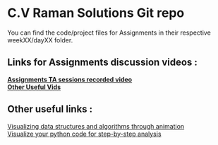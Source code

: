 # C.V Raman Solutions Git repo
You can find the code/project files for Assignments in their respective weekXX/dayXX folder.

## Links for Assignments discussion videos :

  
**[Assignments TA sessions recorded video](https://drive.google.com/drive/folders/1QpWKDzXxNGMs4HZTALMBpRJjrE9eTfr7?usp=sharing)**  
**[Other Useful Vids](https://drive.google.com/drive/folders/16hsKcG3xVwg0myZTQAAU9KZ8X0K2of66?usp=sharing)**  


<!-- ## Recursion problems :
**[MIT recursion problems](https://ocw.mit.edu/courses/electrical-engineering-and-computer-science/6-189-a-gentle-introduction-to-programming-using-python-january-iap-2011/lectures/MIT6_189IAP11_rec_problems.pdf)**  
**[Carnegie Mellon University recursion exercise](http://www.cs.cmu.edu/~tcortina/activate/ct/lab8ques.pdf)**  
**[GeeksForGeeks recusive problem set](https://www.geeksforgeeks.org/recursion-practice-problems-solutions/)** (Attempt **strings, arrays, basic &mathematical** sections)  
**[W3Resource: set of 11 recursive problems](https://www.w3resource.com/python-exercises/data-structures-and-algorithms/python-recursion.php)**  
**[Sanfoundry: recursion MCQ](https://www.sanfoundry.com/python-questions-answers-recursion/)**   -->


## Other useful links :

[Visualizing data structures and algorithms through animation](https://visualgo.net/en)  
[Visualize your python code for step-by-step analysis](http://www.pythontutor.com/visualize.html#mode=edit)